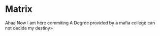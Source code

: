 # Matrix
Ahaa
Now I am here commiting
A Degree provided by a mafia college can not decide my destiny>
